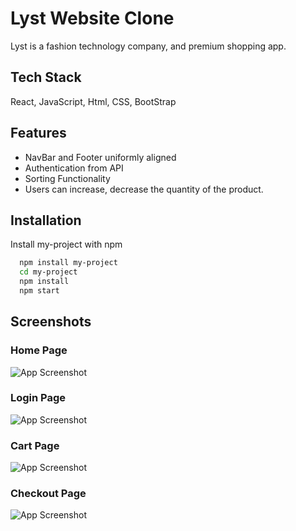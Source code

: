 
# Lyst Website Clone

Lyst is a fashion technology company, and premium shopping app.

## Tech Stack

React, JavaScript, Html, CSS, BootStrap


## Features

- NavBar and Footer uniformly aligned
- Authentication from API
- Sorting Functionality
- Users can increase, decrease the quantity of the product.


## Installation

Install my-project with npm

```bash
  npm install my-project
  cd my-project
  npm install
  npm start
```
    
## Screenshots

 ### Home Page
![App Screenshot](https://i.postimg.cc/SR4wC2jM/Web-capture-5-11-2022-18343-moonlit-fenglisu-6d77e7-netlify-app.jpg)

 ### Login Page
![App Screenshot](https://i.postimg.cc/Znn4CsRQ/Web-capture-5-11-2022-183615-moonlit-fenglisu-6d77e7-netlify-app.jpg)

### Cart Page
![App Screenshot](https://i.postimg.cc/XvCHLfZz/Web-capture-5-11-2022-18530-moonlit-fenglisu-6d77e7-netlify-app.jpg)

### Checkout Page
![App Screenshot](https://i.postimg.cc/5tB5jnQb/Web-capture-5-11-2022-185444-moonlit-fenglisu-6d77e7-netlify-app.jpg)

